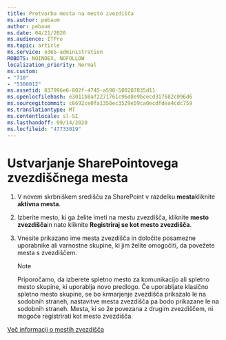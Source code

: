 ```yaml
---
title: Pretvorba mesta na mesto zvezdišča
ms.author: pebaum
author: pebaum
ms.date: 04/21/2020
ms.audience: ITPro
ms.topic: article
ms.service: o365-administration
ROBOTS: NOINDEX, NOFOLLOW
localization_priority: Normal
ms.custom:
- "710"
- "5300012"
ms.assetid: 837996e6-802f-4745-a590-500207835d11
ms.openlocfilehash: e3011b8af2271761c96d8e9bcecd317682c096d6
ms.sourcegitcommit: c6692ce0fa1358ec3529e59ca0ecdfdea4cdc759
ms.translationtype: MT
ms.contentlocale: sl-SI
ms.lasthandoff: 09/14/2020
ms.locfileid: "47733019"
---
```

# <a name="create-a-sharepoint-hub-site"></a>Ustvarjanje SharePointovega zvezdiščnega mesta

1. V novem skrbniškem središču za SharePoint v razdelku **mesta**kliknite **aktivna mesta**.

2. Izberite mesto, ki ga želite imeti na mestu zvezdišča, kliknite **mesto zvezdišča**in nato kliknite **Registriraj se kot mesto zvezdišča**.

3. Vnesite prikazano ime mesta zvezdišča in določite posamezne uporabnike ali varnostne skupine, ki jim želite omogočiti, da povežete mesta s zvezdiščem.

    > [!NOTE]
    >  Priporočamo, da izberete spletno mesto za komunikacijo ali spletno mesto skupine, ki uporablja novo predlogo. Če uporabljate klasično spletno mesto skupine, se bo krmarjenje zvezdišča prikazalo le na sodobnih straneh, nastavitve mesta zvezdišča pa bodo prikazane le na sodobnih straneh. Mesta, ki so že povezana z drugim zvezdiščem, ni mogoče registrirati kot mesto zvezdišča.
  
[Več informacij o mestih zvezdišča](https://go.microsoft.com/fwlink/?linkid=869149)
  